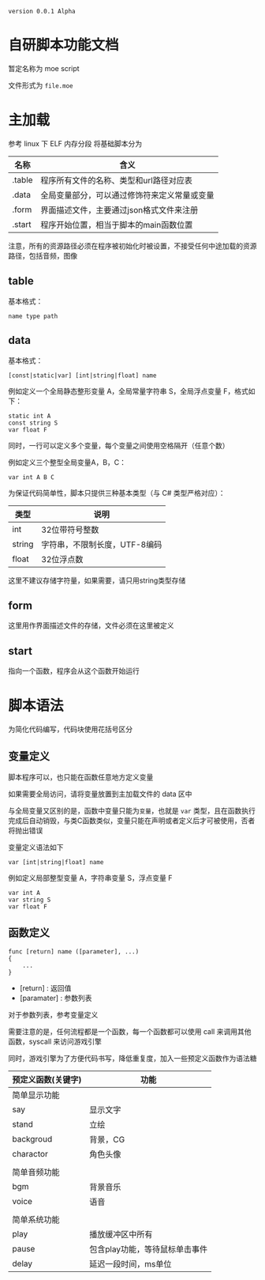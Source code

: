 `version 0.0.1 Alpha`

# 自研脚本功能文档

暂定名称为 moe script

文件形式为 `file.moe`

# 主加载

参考 linux 下 ELF 内存分段
将基础脚本分为


| 名称 | 含义 |
|--|--|
| .table | 程序所有文件的名称、类型和url路径对应表 |
| .data | 全局变量部分，可以通过修饰符来定义常量或变量 |
| .form | 界面描述文件，主要通过json格式文件来注册 |
| .start | 程序开始位置，相当于脚本的main函数位置 |

注意，所有的资源路径必须在程序被初始化时被设置，不接受任何中途加载的资源路径，包括音频，图像

## table

基本格式：

```text
name type path
```

## data

基本格式：

```text
[const|static|var] [int|string|float] name
```

例如定义一个全局静态整形变量 A，全局常量字符串 S，全局浮点变量 F，格式如下：

```
static int A
const string S
var float F
```

同时，一行可以定义多个变量，每个变量之间使用空格隔开（任意个数）

例如定义三个整型全局变量A，B，C：

```text
var int A B C
```

为保证代码简单性，脚本只提供三种基本类型（与 C# 类型严格对应）：

| 类型 | 说明 |
|-|-|
| int | 32位带符号整数 |
| string | 字符串，不限制长度，UTF-8编码 |
| float | 32位浮点数 |

这里不建议存储字符量，如果需要，请只用string类型存储

## form

这里用作界面描述文件的存储，文件必须在这里被定义

## start

指向一个函数，程序会从这个函数开始运行

# 脚本语法

为简化代码编写，代码块使用花括号区分


## 变量定义

脚本程序可以，也只能在函数任意地方定义变量

如果需要全局访问，请将变量放置到主加载文件的 data 区中

与全局变量又区别的是，函数中变量只能为`变量`，也就是 `var` 类型，且在函数执行完成后自动销毁，与类C函数类似，变量只能在声明或者定义后才可被使用，否者将抛出错误

变量定义语法如下

```
var [int|string|float] name
```

例如定义局部整型变量 A，字符串变量 S，浮点变量 F

```
var int A
var string S
var float F
```

## 函数定义

```text
func [return] name ([parameter], ...)
{
	...
}
```

- [return] : 返回值
- [paramater] : 参数列表

对于参数列表，参考变量定义

需要注意的是，任何流程都是一个函数，每一个函数都可以使用 call 来调用其他函数，syscall 来访问游戏引擎

同时，游戏引擎为了方便代码书写，降低重复度，加入一些预定义函数作为语法糖

| 预定义函数(关键字) | 功能 |
|--|--|
| 简单显示功能 |  |
| say | 显示文字 |
| stand | 立绘 |
| backgroud | 背景，CG |
| charactor | 角色头像 |
|  |  |
| 简单音频功能 |  |
| bgm | 背景音乐 |
| voice | 语音 |
|  |  |
| 简单系统功能 |  |
| play | 播放缓冲区中所有 |
| pause | 包含play功能，等待鼠标单击事件 |
| delay | 延迟一段时间，ms单位 |
